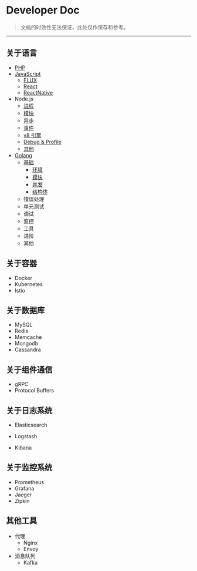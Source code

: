 Developer Doc
=========================

> 文档的时效性无法保证，此处仅作保存和参考。

---

## 关于语言

- [PHP](https://github.com/niklaus0823/doc/blob/master/doc/language/PHP.md)
- [JavaScript](https://github.com/niklaus0823/doc/blob/master/doc/language/JavaScript.md)
  - [FLUX](https://github.com/niklaus0823/doc/blob/master/doc/language/Js-FLUS.md)
  - [React](https://github.com/niklaus0823/doc/blob/master/doc/language/Js-React.md)
  - [ReactNative](https://github.com/niklaus0823/demo-react-native)
- Node.js
  - [进程](https://github.com/niklaus0823/doc/blob/master/doc/language/Node.js-Process.md)
  - [模块](https://github.com/niklaus0823/doc/blob/master/doc/language/Node.js-Module.md)
  - [异步](https://github.com/niklaus0823/doc/blob/master/doc/language/Node.js-Async.md)
  - [事件](https://github.com/niklaus0823/doc/blob/master/doc/language/Node.js-Event.md)
  - [v8 引擎](https://github.com/niklaus0823/doc/blob/master/doc/language/Node.js-v8.md)
  - [Debug & Profile](https://github.com/niklaus0823/doc/blob/master/doc/language/Node.js-Profile.md)
  - [其他](https://github.com/niklaus0823/doc/blob/master/doc/language/Node.js-Others.md)
- [Golang](https://github.com/Unknwon/the-way-to-go_ZH_CN/)
  - [基础](https://github.com/niklaus0823/doc/blob/master/doc/language/Go-Base.md)
    - [环境](https://github.com/niklaus0823/doc/blob/master/doc/language/Go-Base-Env.md)
    - [模块](https://github.com/niklaus0823/doc/blob/master/doc/language/Go-Base-Modules.md)
    - [并发](https://github.com/niklaus0823/doc/blob/master/doc/language/Go-Base-Concurrency.md)
    - [结构体](https://github.com/niklaus0823/doc/blob/master/doc/language/Go-Base-Struct.md)
  - 错误处理
  - 单元测试
  - 调试
  - 监控
  - 工具
  - 进阶
  - 其他

## 关于容器

- Docker
- Kubernetes
- Istio

## 关于数据库

- MySQL
- Redis
- Memcache
- Mongodb
- Cassandra

## 关于组件通信

- gRPC
- Protocol Buffers

## 关于日志系统

- Elasticsearch

- Logstash
- Kibana

## 关于监控系统

- Prometheus
- Grafana
- Jaeger
- Zipkin

## 其他工具

- 代理
  - Nginx
  - Envoy
- 消息队列
  - Kafka

